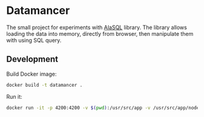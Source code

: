# Datamancer

The small project for experiments with [AlaSQL](http://alasql.org/) library.
The library allows loading the data into memory, directly from browser, then manipulate them with using SQL query.

## Development

Build Docker image:

```sh
docker build -t datamancer .
```

Run it:

```sh
docker run -it -p 4200:4200 -v $(pwd):/usr/src/app -v /usr/src/app/node_modules --rm datamancer
```
